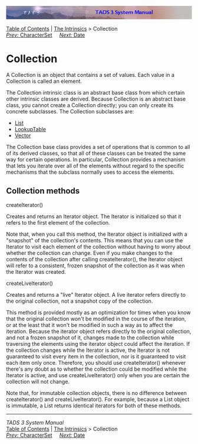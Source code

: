 ![](topbar.jpg)

[Table of Contents](toc.htm) \| [The Intrinsics](builtins.htm) \>
Collection  
[*Prev:* CharacterSet](charset.htm)     [*Next:* Date](date.htm)    

# Collection

A Collection is an object that contains a set of values. Each value in a
Collection is called an element.

The Collection intrinsic class is an abstract base class from which
certain other intrinsic classes are derived. Because Collection is an
abstract base class, you cannot create a Collection directly; you can
only create its concrete subclasses. The Collection subclasses are:

- [List](list.htm)
- [LookupTable](lookup.htm)
- [Vector](vector.htm)

The Collection base class provides a set of operations that is common to
all of its derived classes, so that all of these classes can be treated
the same way for certain operations. In particular, Collection provides
a mechanism that lets you iterate over all of the elements without
regard to the specific mechanisms that the subclass normally uses to
access the elements.

## Collection methods

createIterator()

Creates and returns an Iterator object. The Iterator is initialized so
that it refers to the first element of the collection.

Note that, when you call this method, the Iterator object is initialized
with a "snapshot" of the collection's contents. This means that you can
use the Iterator to visit each element of the collection without having
to worry about whether the collection can change. Even if you make
changes to the contents of the collection after calling
createIterator(), the Iterator object will refer to a consistent, frozen
snapshot of the collection as it was when the Iterator was created.

createLiveIterator()

Creates and returns a "live" Iterator object. A live iterator refers
directly to the original collection, not a snapshot copy of the
collection.

This method is provided mostly as an optimization for times when you
know that the original collection won't be modified in the course of the
iteration, or at the least that it won't be modified in such a way as to
affect the iteration. Because the iterator object refers directly to the
original collection, and not a frozen snapshot of it, changes made to
the collection while traversing the elements using the iterator object
could affect the iteration. If the collection changes while the Iterator
is active, the Iterator is not guaranteed to visit every item in the
collection, nor is it guaranteed to visit each item only once.
Therefore, you should use createIterator() whenever there's any doubt as
to whether the collection could be modified while the Iterator is
active, and use createLiveIterator() only when you are certain the
collection will not change.

Note that, for immutable collection objects, there is no difference
between createIterator() and createLiveIterator(). For example, because
a List object is immutable, a List returns identical iterators for both
of these methods.

------------------------------------------------------------------------

*TADS 3 System Manual*  
[Table of Contents](toc.htm) \| [The Intrinsics](builtins.htm) \>
Collection  
[*Prev:* CharacterSet](charset.htm)     [*Next:* Date](date.htm)    
